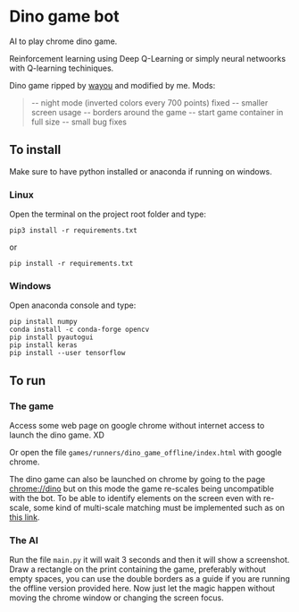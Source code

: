 # Dino game bot #

AI to play chrome dino game.

Reinforcement learning using Deep Q-Learning or simply neural netwoorks with Q-learning techiniques.

Dino game ripped by [wayou](https://github.com/wayou/t-rex-runner) and modified by me.
Mods:
>-- night mode (inverted colors every 700 points) fixed
>-- smaller screen usage
>-- borders around the game
>-- start game container in full size
>-- small bug fixes

## To install

Make sure to have python installed or anaconda if running on windows.

### Linux

Open the terminal on the project root folder and type:
```
pip3 install -r requirements.txt
```
or
```
pip install -r requirements.txt
```

### Windows
Open anaconda console and type:
```
pip install numpy
conda install -c conda-forge opencv
pip install pyautogui
pip install keras
pip install --user tensorflow
```

## To run

### The game
Access some web page on google chrome without internet access to launch the dino game. XD

Or open the file `games/runners/dino_game_offline/index.html` with google chrome.

The dino game can also be launched on chrome by going to the page [chrome://dino](chrome://dino) but on this mode the game re-scales being uncompatible with the bot. To be able to identify elements on the screen even with re-scale, some kind of multi-scale matching must be implemented such as on [this link](https://www.pyimagesearch.com/2015/01/26/multi-scale-template-matching-using-python-opencv/).

### The AI
Run the file `main.py` it will wait 3 seconds and then it will show a screenshot. Draw a rectangle on the print containing the game, preferably without empty spaces, you can use the double borders as a guide if you are running the offline version provided here. Now just let the magic happen without moving the chrome window or changing the screen focus.